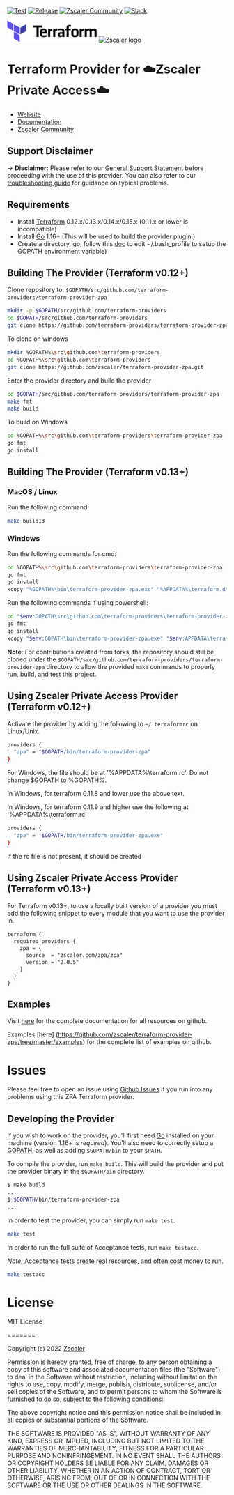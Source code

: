 [![Test](https://github.com/zscaler/terraform-provider-zpa/actions/workflows/test.yml/badge.svg?branch=master)](https://github.com/zscaler/terraform-provider-zpa/actions/workflows/test.yml)
[![Release](https://github.com/zscaler/terraform-provider-zpa/actions/workflows/release.yml/badge.svg?branch=master)](https://github.com/zscaler/terraform-provider-zpa/actions/workflows/release.yml)
[![Zscaler Community](https://img.shields.io/badge/zscaler-community-blue)](https://community.zscaler.com/)
[![Slack](https://img.shields.io/badge/Join%20Our%20Community-Slack-blue)](https://forms.gle/3iMJvVmJDvmUy36q9)

<a href="https://terraform.io">
    <img src="https://raw.githubusercontent.com/hashicorp/terraform-website/master/public/img/logo-text.svg" alt="Terraform logo" title="Terraform" height="50" />
</a>

<a href="https://www.zscaler.com/">
    <img src="https://www.zscaler.com/themes/custom/zscaler/logo.svg" alt="Zscaler logo" title="Zscaler" height="50" />
</a>

Terraform Provider for ☁️Zscaler Private Access☁️
=========================================================================

- [Website](https://registry.terraform.io/providers/zscaler/zpa/latest)
- [Documentation](https://help.zscaler.com/zpa)
- [Zscaler Community](https://community.zscaler.com)

## Support Disclaimer

-> **Disclaimer:** Please refer to our [General Support Statement](docs/guides/support.md) before proceeding with the use of this provider. You can also refer to our [troubleshooting guide](docs/guides/troubleshooting.md) for guidance on typical problems.

Requirements
------------

- Install [Terraform](https://www.terraform.io/downloads.html) 0.12.x/0.13.x/0.14.x/0.15.x (0.11.x or lower is incompatible)
- Install [Go](https://golang.org/doc/install) 1.16+ (This will be used to build the provider plugin.)
- Create a directory, go, follow this [doc](https://github.com/golang/go/wiki/SettingGOPATH) to edit ~/.bash_profile to setup the GOPATH environment variable)

Building The Provider (Terraform v0.12+)
---------------------

Clone repository to: `$GOPATH/src/github.com/terraform-providers/terraform-provider-zpa`

```sh
mkdir -p $GOPATH/src/github.com/terraform-providers
cd $GOPATH/src/github.com/terraform-providers
git clone https://github.com/terraform-providers/terraform-provider-zpa.git
```

To clone on windows

```sh
mkdir %GOPATH%\src\github.com\terraform-providers
cd %GOPATH%\src\github.com\terraform-providers
git clone https://github.com/zscaler/terraform-provider-zpa.git
```

Enter the provider directory and build the provider

```sh
cd $GOPATH/src/github.com/terraform-providers/terraform-provider-zpa
make fmt
make build
```

To build on Windows

```sh
cd %GOPATH%\src\github.com\terraform-providers\terraform-provider-zpa
go fmt
go install
```

Building The Provider (Terraform v0.13+)
-----------------------

### MacOS / Linux

Run the following command:

```sh
make build13
```

### Windows

Run the following commands for cmd:

```sh
cd %GOPATH%\src\github.com\terraform-providers\terraform-provider-zpa
go fmt
go install
xcopy "%GOPATH%\bin\terraform-provider-zpa.exe" "%APPDATA%\terraform.d\plugins\zscaler.com\zpa\zpa\2.0.5\windows_amd64\" /Y
```

Run the following commands if using powershell:

```sh
cd "$env:GOPATH\src\github.com\terraform-providers\terraform-provider-zpa"
go fmt
go install
xcopy "$env:GOPATH\bin\terraform-provider-zpa.exe" "$env:APPDATA\terraform.d\plugins\zscaler.com\zpa\zpa\2.0.5\windows_amd64\" /Y
```

**Note**: For contributions created from forks, the repository should still be cloned under the `$GOPATH/src/github.com/terraform-providers/terraform-provider-zpa` directory to allow the provided `make` commands to properly run, build, and test this project.

Using Zscaler Private Access Provider (Terraform v0.12+)
-----------------------

Activate the provider by adding the following to `~/.terraformrc` on Linux/Unix.

```sh
providers {
  "zpa" = "$GOPATH/bin/terraform-provider-zpa"
}
```

For Windows, the file should be at '%APPDATA%\terraform.rc'. Do not change $GOPATH to %GOPATH%.

In Windows, for terraform 0.11.8 and lower use the above text.

In Windows, for terraform 0.11.9 and higher use the following at '%APPDATA%\terraform.rc'

```sh
providers {
  "zpa" = "$GOPATH/bin/terraform-provider-zpa.exe"
}
```

If the rc file is not present, it should be created

Using Zscaler Private Access Provider (Terraform v0.13+)
-----------------------

For Terraform v0.13+, to use a locally built version of a provider you must add the following snippet to every module
that you want to use the provider in.

```hcl
terraform {
  required_providers {
    zpa = {
      source  = "zscaler.com/zpa/zpa"
      version = "2.0.5"
    }
  }
}
```

Examples
--------

Visit [here](https://github.com/zscaler/terraform-provider-zpa/tree/master/docs) for the complete documentation for all resources on github.

Examples [here] (<https://github.com/zscaler/terraform-provider-zpa/tree/master/examples>) for the complete list of examples on github.

Issues
=========

Please feel free to open an issue using [Github Issues](https://github.com/zscaler/terraform-provider-zpa/issues) if you run into any problems using this ZPA Terraform provider.

Developing the Provider
---------------------------

If you wish to work on the provider, you'll first need [Go](http://www.golang.org) installed on your machine (version 1.16+ is *required*). You'll also need to correctly setup a [GOPATH](http://golang.org/doc/code.html#GOPATH), as well as adding `$GOPATH/bin` to your `$PATH`.

To compile the provider, run `make build`. This will build the provider and put the provider binary in the `$GOPATH/bin` directory.

```sh
$ make build
...
$ $GOPATH/bin/terraform-provider-zpa
...
```

In order to test the provider, you can simply run `make test`.

```sh
make test
```

In order to run the full suite of Acceptance tests, run `make testacc`.

*Note:* Acceptance tests create real resources, and often cost money to run.

```sh
make testacc
```

License
=========

MIT License

=======

Copyright (c) 2022 [Zscaler](https://github.com/zscaler)

Permission is hereby granted, free of charge, to any person obtaining a copy
of this software and associated documentation files (the "Software"), to deal
in the Software without restriction, including without limitation the rights
to use, copy, modify, merge, publish, distribute, sublicense, and/or sell
copies of the Software, and to permit persons to whom the Software is
furnished to do so, subject to the following conditions:

The above copyright notice and this permission notice shall be included in all
copies or substantial portions of the Software.

THE SOFTWARE IS PROVIDED "AS IS", WITHOUT WARRANTY OF ANY KIND, EXPRESS OR
IMPLIED, INCLUDING BUT NOT LIMITED TO THE WARRANTIES OF MERCHANTABILITY,
FITNESS FOR A PARTICULAR PURPOSE AND NONINFRINGEMENT. IN NO EVENT SHALL THE
AUTHORS OR COPYRIGHT HOLDERS BE LIABLE FOR ANY CLAIM, DAMAGES OR OTHER
LIABILITY, WHETHER IN AN ACTION OF CONTRACT, TORT OR OTHERWISE, ARISING FROM,
OUT OF OR IN CONNECTION WITH THE SOFTWARE OR THE USE OR OTHER DEALINGS IN THE
SOFTWARE.
